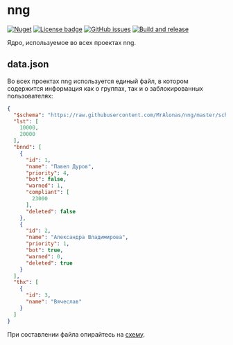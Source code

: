 # nng

[![Nuget](https://img.shields.io/nuget/v/nng)](https://www.nuget.org/packages/nng)
[![License badge](https://img.shields.io/badge/license-EUPL-blue.svg)](LICENSE)
[![GitHub issues](https://img.shields.io/github/issues/MrAlonas/nng)](https://github.com/MrAlonas/nng/issues)
[![Build and release](https://github.com/MrAlonas/nng/actions/workflows/build.yml/badge.svg)](https://github.com/MrAlonas/nng/actions/workflows/build.yml)

Ядро, используемое во всех проектах nng.

## data.json

Во всех проектах nng используется единый файл, в котором содержится информация как о группах, так и о заблокированных пользователях:

```json
{
  "$schema": "https://raw.githubusercontent.com/MrAlonas/nng/master/schema.json",
  "lst": [
    10000,
    20000
  ],
  "bnnd": [
    {
      "id": 1,
      "name": "Павел Дуров",
      "priority": 4,
      "bot": false,
      "warned": 1,
      "compliant": [
        23000
      ],
      "deleted": false
    },
    {
      "id": 2,
      "name": "Александра Владимирова",
      "priority": 1,
      "bot": true,
      "warned": 0,
      "deleted": true
    }
  ],
  "thx": [
    {
      "id": 3,
      "name": "Вячеслав"
    }
  ]
}
```

При составлении файла опирайтесь на [схему](https://github.com/MrAlonas/nng/blob/master/schema.json).
